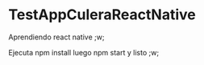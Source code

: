 # TestAppCuleraReactNative
Aprendiendo react native ;w;

Ejecuta npm install luego npm start y listo ;w;
